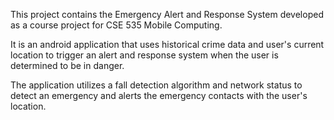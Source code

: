 This project contains the Emergency Alert and Response System developed as a course project for CSE 535 Mobile Computing.

It is an android application that uses historical crime data and user's current location to trigger an alert and response system when the user is determined to be in danger.

The application utilizes a fall detection algorithm and network status to detect an emergency and alerts the emergency contacts with the user's location.
